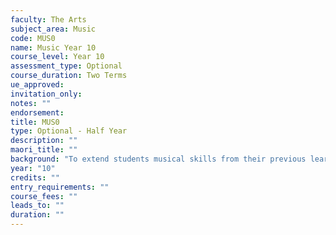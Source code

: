 ```yaml
---
faculty: The Arts
subject_area: Music
code: MUS0
name: Music Year 10
course_level: Year 10
assessment_type: Optional
course_duration: Two Terms
ue_approved: 
invitation_only: 
notes: ""
endorsement: 
title: MUS0
type: Optional - Half Year
description: ""
maori_title: ""
background: "To extend students musical skills from their previous learning in Year 9. Students who have not completed Year 9 Music course may apply under special circumstances."
year: "10"
credits: ""
entry_requirements: ""
course_fees: ""
leads_to: ""
duration: ""
---
```

